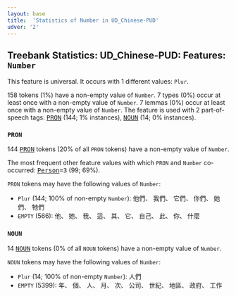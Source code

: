 ```yaml
---
layout: base
title:  'Statistics of Number in UD_Chinese-PUD'
udver: '2'
---
```


## Treebank Statistics: UD_Chinese-PUD: Features: `Number`

This feature is universal.
It occurs with 1 different values: `Plur`.

158 tokens (1%) have a non-empty value of `Number`.
7 types (0%) occur at least once with a non-empty value of `Number`.
7 lemmas (0%) occur at least once with a non-empty value of `Number`.
The feature is used with 2 part-of-speech tags: <tt><a href="zh_pud-pos-PRON.html">PRON</a></tt> (144; 1% instances), <tt><a href="zh_pud-pos-NOUN.html">NOUN</a></tt> (14; 0% instances).

### `PRON`

144 <tt><a href="zh_pud-pos-PRON.html">PRON</a></tt> tokens (20% of all `PRON` tokens) have a non-empty value of `Number`.

The most frequent other feature values with which `PRON` and `Number` co-occurred: <tt><a href="zh_pud-feat-Person.html">Person</a></tt><tt>=3</tt> (99; 69%).

`PRON` tokens may have the following values of `Number`:

* `Plur` (144; 100% of non-empty `Number`): 他們、 我們、 它們、 你們、 她們、 牠們
* `EMPTY` (566): 他、 她、 我、 這、 其、 它、 自己、 此、 你、 什麼

### `NOUN`

14 <tt><a href="zh_pud-pos-NOUN.html">NOUN</a></tt> tokens (0% of all `NOUN` tokens) have a non-empty value of `Number`.

`NOUN` tokens may have the following values of `Number`:

* `Plur` (14; 100% of non-empty `Number`): 人們
* `EMPTY` (5399): 年、 個、 人、 月、 次、 公司、 世紀、 地區、 政府、 工作

